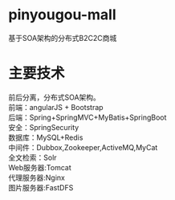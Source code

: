 # pinyougou-mall
基于SOA架构的分布式B2C2C商城
# 主要技术
前后分离，分布式SOA架构。<br/>
前端：angularJS + Bootstrap<br/>
后端：Spring+SpringMVC+MyBatis+SpringBoot<br/>
安全：SpringSecurity<br/>
数据库：MySQL+Redis<br/>
中间件：Dubbox,Zookeeper,ActiveMQ,MyCat<br/>
全文检索：Solr<br/>
Web服务器:Tomcat<br/>
代理服务器:Nginx<br/>
图片服务器:FastDFS<br/>





